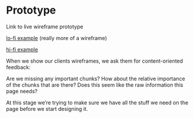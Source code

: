 # Prototype

Link to live wireframe prototype

[lo-fi example](http://pgh-pilgrimage.herokuapp.com/wireframe) (really more of a wireframe)

[hi-fi example](http://pgh-pilgrimage.herokuapp.com/)

When we show our clients wireframes, we ask them for content-oriented feedback:

Are we missing any important chunks? How about the relative importance of the chunks that are there? Does this seem like the raw information this page needs?

At this stage we’re trying to make sure we have all the stuff we need on the page before we start designing it.

